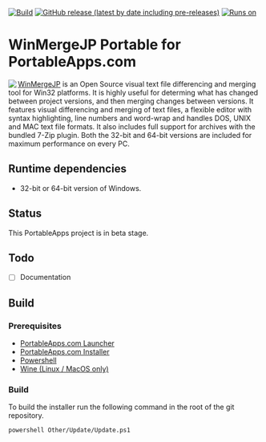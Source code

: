[![Build](https://github.com/uroesch/WinMergeJPPortable/workflows/build-package/badge.svg)](https://github.com/uroesch/WinMergeJPPortable/actions?query=workflow%3Abuild-package)
[![GitHub release (latest by date including pre-releases)](https://img.shields.io/github/v/release/uroesch/WinMergeJPPortable?include_prereleases)](https://github.com/uroesch/WinMergeJPPortable/releases)
[![Runs on](https://img.shields.io/badge/runs%20on-Win64%20%26%20Win32-blue)](#runtime-dependencies)

# WinMergeJP Portable for PortableApps.com

<img src="App/AppInfo/appicon_128.png" align=left>

[WinMergeJP](https://winmergejp.bitbucket.io/)  is an Open Source visual text
file differencing and merging tool for Win32 platforms. It is highly useful
for determing what has changed between project versions, and then merging 
changes between versions. It features visual differencing and merging of text 
files, a flexible editor with syntax highlighting, line numbers and word-wrap 
and handles DOS, UNIX and MAC text file formats. It also includes full support 
for archives with the bundled 7-Zip plugin. Both the 32-bit and 64-bit versions 
are included for maximum performance on every PC.

## Runtime dependencies
* 32-bit or 64-bit version of Windows.

## Status 
This PortableApps project is in beta stage. 

## Todo
- [ ] Documentation

## Build

### Prerequisites

* [PortableApps.com Launcher](https://portableapps.com/apps/development/portableapps.com_launcher)
* [PortableApps.com Installer](https://portableapps.com/apps/development/portableapps.com_installer)
* [Powershell](https://docs.microsoft.com/en-us/powershell/scripting/install/installing-powershell-core-on-linux?view=powershell-7)
* [Wine (Linux / MacOS only)](https://www.winehq.org/)

### Build

To build the installer run the following command in the root of the git repository.

```
powershell Other/Update/Update.ps1
```
